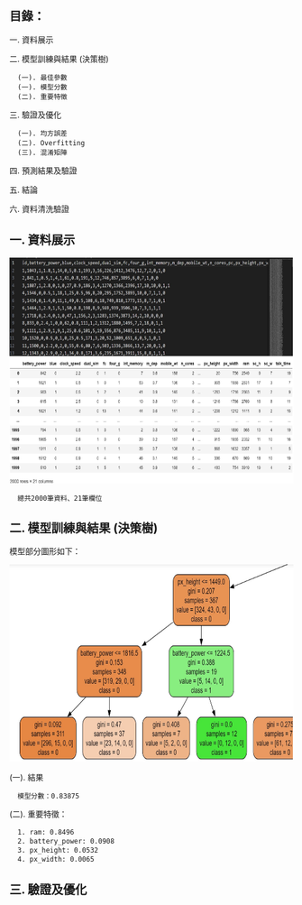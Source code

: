 目錄：
-------------------------------------------------------------------
一. 資料展示

二. 模型訓練與結果 (決策樹)

      (一). 最佳參數
      (一). 模型分數
      (二). 重要特徵

三. 驗證及優化

      (一). 均方誤差
      (二). Overfitting
      (三). 混淆矩陣
      
四. 預測結果及驗證

五. 結論

六. 資料清洗驗證

一. 資料展示
-----------------------------------------------------------------
<img src="https://github.com/tank11110/young/blob/master/Side%20Project/%E5%9C%96%E7%89%87%E9%9B%86/MPC1.jpg" height="400" width="700">

      
      總共2000筆資料、21筆欄位

二. 模型訓練與結果 (決策樹)
-----------------------------------------------------------------
模型部分圖形如下：

<img src="https://github.com/tank11110/young/blob/master/Side%20Project/%E5%9C%96%E7%89%87%E9%9B%86/MPC2.jpg" height="350" width="800">

(一). 結果

      模型分數：0.83875

(二). 重要特徵：

      1. ram: 0.8496
      2. battery_power: 0.0908
      3. px_height: 0.0532
      4. px_width: 0.0065

三. 驗證及優化
------------------------------------
